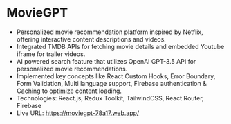 # MovieGPT

- Personalized movie recommendation platform inspired by Netflix, offering interactive content descriptions and videos.
- Integrated TMDB APIs for fetching movie details and embedded Youtube iframe for trailer videos.
- AI powered search feature that utilizes OpenAI GPT-3.5 API for personalized movie recommendations.
- Implemented key concepts like React Custom Hooks, Error Boundary, Form Validation, Multi language support, Firebase authentication & Caching to optimize content loading.
- Technologies: React.js, Redux Toolkit, TailwindCSS, React Router, Firebase
- Live URL: https://moviegpt-78a17.web.app/
